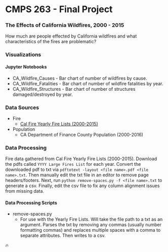 # CMPS 263 - Final Project

### The Effects of California Wildfires, 2000 - 2015
How much are people effected by California wildfires and what characteristics of the fires are problematic?

### Visualizations

#### Jupyter Notebooks
- CA\_Wildfire\_Causes - Bar chart of number of wildfires by cause.
- CA\_Wildfire\_Fatalities - Bar chart of number of wildfire fatalities by year.
- CA\_Wildfire\_Structures - Bar chart of number of structures damaged/destroyed by year.

### Data Sources
- Fire
	- [Cal Fire Yearly Fire Lists (2000-2015)](http://cdfdata.fire.ca.gov/incidents/incidents_statsevents)
- Population
	- CA Department of Finance County Population (2000-2016)

### Data Processing
Fire data gathered from Cal Fire Yearly Fire Lists (2000-2015). Download the pdfs called `YYYY Large Fires List` for each year. Convert the downloaded pdf to txt via `pdftotext -layout <file name>.pdf <file name>.txt`. Then manually edit the txt file in an editor to remove page headers/footers. Next, run `python remove-spaces.py -f <file name>.txt` to generate a csv. Finally, edit the csv file to fix any column alignment issues from missing data.

#### Data Processing Scripts
- remove-spaces.py
	- For use with the Yearly Fire Lists. Will take the file path to a txt as an argument. Parses the txt by removing any commas (usually number formatting commas) and replaces multiple spaces with a comma to separate attributes. Then writes to a csv. 

:fire:
